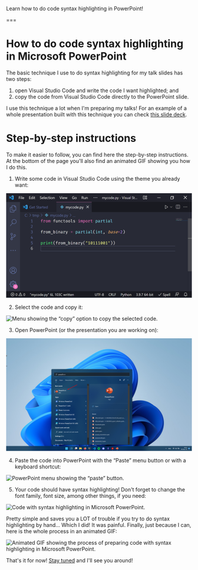 Learn how to do code syntax highlighting in PowerPoint!

===

# How to do code syntax highlighting in Microsoft PowerPoint

The basic technique I use to do syntax highlighting for my talk slides has two steps:

 1. open Visual Studio Code and write the code I want highlighted; and
 2. copy the code from Visual Studio Code directly to the PowerPoint slide.

I use this technique a lot when I'm preparing my talks!
For an example of a whole presentation built with this technique you can check [this slide deck][slide-deck].


# Step-by-step instructions

To make it easier to follow, you can find here the step-by-step instructions.
At the bottom of the page you'll also find an animated GIF showing you how I do this.

 1. Write some code in Visual Studio Code using the theme you already want:

![Some Python code that has syntax highlighting in Visual Studio Code.](_code.webp "Some code in Visual Studio Code.")

 2. Select the code and copy it:

![Menu showing the “copy” option to copy the selected code.](_copy.png "Copying the selected code.")

 3. Open PowerPoint (or the presentation you are working on):

![Windows search showing Microsoft PowerPoint as the first result.](_powerpoint.png "Opening PowerPoint.")

 4. Paste the code into PowerPoint with the “Paste” menu button or with a keyboard shortcut:

![PowerPoint menu showing the “paste” button.](_paste.png "Pasting the code.")

 5. Your code should have syntax highlighting! Don't forget to change the font family, font size, among other things, if you need:

![Code with syntax highlighting in Microsoft PowerPoint.](_end_result.png "End result after pasting and resizing.")


Pretty simple and saves you a LOT of trouble if you try to do syntax highlighting by hand...
Which I did! It was painful.
Finally, just because I can, here is the whole process in an animated GIF:

![Animated GIF showing the process of preparing code with syntax highlighting in Microsoft PowerPoint.](_animation.gif "Animated process.")


[slide-deck]: https://github.com/mathspp/talks/blob/main/20220325_fnconf_why_apl_is_a_language_worth_knowing/slide_deck.pdf

That's it for now! [Stay tuned][subscribe] and I'll see you around!

[subscribe]: /subscribe
